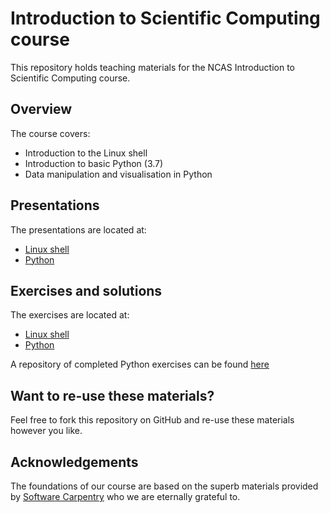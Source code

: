 # Introduction to Scientific Computing course
This repository holds teaching materials for the NCAS Introduction to Scientific Computing course.

## Overview
The course covers:
- Introduction to the Linux shell
- Introduction to basic Python (3.7)
- Data manipulation and visualisation in Python

## Presentations
The presentations are located at:

- [Linux shell](https://github.com/ncasuk/ncas-isc/tree/master/shell/presentations)
- [Python](https://github.com/ncasuk/ncas-isc/tree/master/python/presentations)

## Exercises and solutions
The exercises are located at:

- [Linux shell](https://github.com/ncasuk/ncas-isc/blob/master/shell/presentations/shell_exercises_and_solutions.doc?raw=true)
- [Python](https://github.com/ncasuk/ncas-isc/tree/master/python/exercises)  

A repository of completed Python exercises can be found [here](https://github.com/tommygod3/isc-exercises)  

## Want to re-use these materials?
Feel free to fork this repository on GitHub and re-use these materials however you like.

## Acknowledgements
The foundations of our course are based on the superb materials provided by [Software Carpentry](https://software-carpentry.org/) who we are eternally grateful to. 
